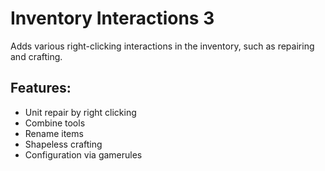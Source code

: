 # Inventory Interactions 3
Adds various right-clicking interactions in the inventory, such as repairing and crafting.

## Features: 
* Unit repair by right clicking
* Combine tools
* Rename items
* Shapeless crafting
* Configuration via gamerules
